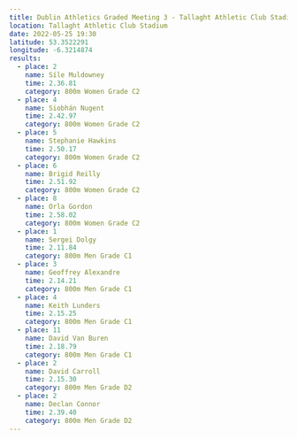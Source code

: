 ```yaml
---
title: Dublin Athletics Graded Meeting 3 - Tallaght Athletic Club Stadium 
location: Tallaght Athletic Club Stadium 
date: 2022-05-25 19:30
latitude: 53.3522291
longitude: -6.3214874
results:
  - place: 2
    name: Síle Muldowney
    time: 2.36.81
    category: 800m Women Grade C2
  - place: 4
    name: Siobhán Nugent
    time: 2.42.97
    category: 800m Women Grade C2
  - place: 5
    name: Stephanie Hawkins
    time: 2.50.17
    category: 800m Women Grade C2
  - place: 6
    name: Brigid Reilly
    time: 2.51.92
    category: 800m Women Grade C2
  - place: 8
    name: Orla Gordon
    time: 2.58.02 
    category: 800m Women Grade C2
  - place: 1
    name: Sergei Dolgy
    time: 2.11.84
    category: 800m Men Grade C1
  - place: 3
    name: Geoffrey Alexandre
    time: 2.14.21
    category: 800m Men Grade C1
  - place: 4
    name: Keith Lunders
    time: 2.15.25
    category: 800m Men Grade C1
  - place: 11
    name: David Van Buren
    time: 2.18.79
    category: 800m Men Grade C1
  - place: 2
    name: David Carroll
    time: 2.15.30
    category: 800m Men Grade D2
  - place: 2
    name: Declan Connor
    time: 2.39.40
    category: 800m Men Grade D2
---
```

